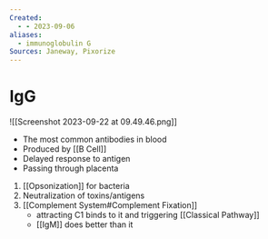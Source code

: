 ```yaml
---
Created:
  - - 2023-09-06
aliases:
  - immunoglobulin G
Sources: Janeway, Pixorize
---
```

# IgG
![[Screenshot 2023-09-22 at 09.49.46.png]]
- The most common antibodies in blood
- Produced by [[B Cell]]
- Delayed response to antigen
- Passing through placenta

1. [[Opsonization]] for bacteria
2. Neutralization of toxins/antigens
3. [[Complement System#Complement Fixation]] 
   - attracting C1 binds to it and triggering [[Classical Pathway]]
   - [[IgM]] does better than it
